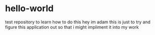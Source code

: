 # hello-world
test repository to learn how to do this
hey im adam 
this is just to try and figure this application out
so that i might impliment it into my work
